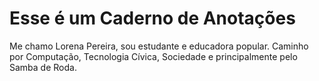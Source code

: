 # Esse é um Caderno de Anotações

Me chamo Lorena Pereira, sou estudante e educadora popular.
Caminho por Computação, Tecnologia Cívica, Sociedade e principalmente pelo Samba de Roda.
